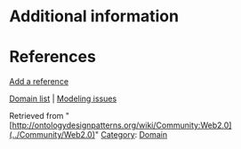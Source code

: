 #  Additional information


#  References


[Add a reference](index.php@title=Odp%253AAdd_reference&subject=../Community/Web2.0 "http://ontologydesignpatterns.org/wiki/index.php?title=Odp:Add_reference&subject=Community%3AWeb2.0")


  




[Domain list](../Community/Domain "Community:Domain") | [Modeling issues](../Community/Main "Community:Main")


Retrieved from "[http://ontologydesignpatterns.org/wiki/Community:Web2.0](../Community/Web2.0)"
 [Category](http://ontologydesignpatterns.org/wiki/Special:Categories "Special:Categories"): [Domain](../Category/Domain "Category:Domain")
